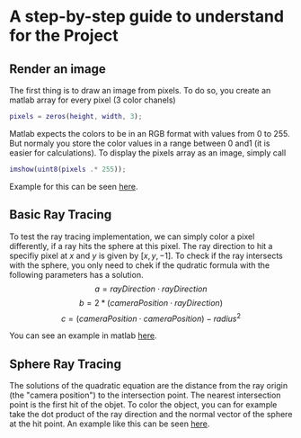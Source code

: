 # A step-by-step guide to understand for the Project

## Render an image

The first thing is to draw an image from pixels. To do so, you create an matlab array for every pixel (3 color chanels)
```matlab
pixels = zeros(height, width, 3);
```
Matlab expects the colors to be in an RGB format with values from 0 to 255. But normaly you store the color values in a range between 0 and1 (it is easier for calculations).
To display the pixels array as an image, simply call
```matlab
imshow(uint8(pixels .* 255));
```

Example for this can be seen [here](https://github.com/JanBulling/MatlabRayTracing/exercises/render_matrix_image.m).

## Basic Ray Tracing
To test the ray tracing implementation, we can simply color a pixel differently, if a ray hits the sphere at this pixel.
The ray direction to hit a specifiy pixel at $x$ and $y$ is given by $[x,y,-1]$. To check if the ray intersects with the sphere, you only need to chek if the qudratic formula
with the following parameters has a solution.
$$a = rayDirection \cdot rayDirection$$
$$b = 2 * (cameraPosition \cdot rayDirection)$$
$$c = (cameraPosition \cdot cameraPosition) - radius^2$$

You can see an example in matlab [here](https://github.com/JanBulling/MatlabRayTracing/exercises/basic_ray_tracing.m).

## Sphere Ray Tracing
The solutions of the quadratic equation are the distance from the ray origin (the "camera position") to the intersection point. The nearest intersection point is the first hit 
of the objet. To color the object, you can for example take the dot product of the ray direction and the normal vector of the sphere at the hit point. An example like
this can be seen [here](https://github.com/JanBulling/MatlabRayTracing/exercises/one_sphere_ray_tracing.m).
